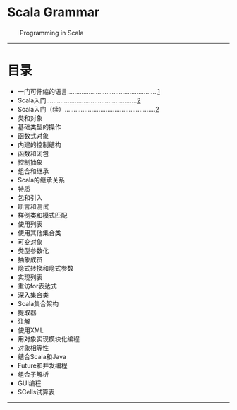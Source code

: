 # Scala Grammar    
　　Programming in Scala    

***    
# 目录
- 一门可伸缩的语言...................................................[1](./a-scalable-language/README.md)
- Scala入门...................................................[2](./first-step-in-scala/README.md)
- Scala入门（续）...................................................[2](./next-step-in-scala/README.md)
- 类和对象
- 基础类型的操作
- 函数式对象
- 内建的控制结构
- 函数和闭包
- 控制抽象
- 组合和继承
- Scala的继承关系
- 特质
- 包和引入
- 断言和测试
- 样例类和模式匹配
- 使用列表
- 使用其他集合类
- 可变对象
- 类型参数化
- 抽象成员
- 隐式转换和隐式参数
- 实现列表
- 重访for表达式
- 深入集合类
- Scala集合架构
- 提取器
- 注解
- 使用XML
- 用对象实现模块化编程
- 对象相等性
- 结合Scala和Java
- Future和并发编程
- 组合子解析
- GUI编程
- SCells试算表

***
